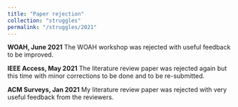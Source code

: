 ```yaml
---
title: "Paper rejection"
collection: "struggles"
permalink: "/struggles/2021"
---
```

<b>WOAH, June 2021</b>
The WOAH workshop was rejected with useful feedback to be improved.

<b>IEEE Access, May 2021</b>
The literature review paper was rejected again but this time with minor corrections to be done and to be re-submitted.

<b>ACM Surveys, Jan 2021</b>
My literature review paper was rejected with very useful feedback from the reviewers.

